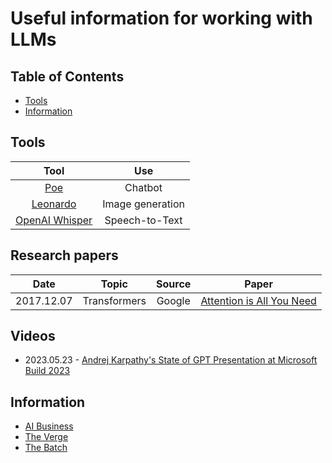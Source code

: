# Useful information for working with LLMs

## Table of Contents  
- [Tools](#tools)
- [Information](#information)

## Tools

| Tool                                               | Use                  |
| :-------------------------------------------------:|:--------------------:|
| [Poe](https://poe.com/)                            | Chatbot              |
| [Leonardo](https://app.leonardo.ai/)               | Image generation     |
| [OpenAI Whisper](https://github.com/openai/whisper)| Speech-to-Text       |

## Research papers
| Date      | Topic        | Source | Paper                                                            |
| :--------:|:------------:|:------:|:----------------------------------------------------------------:|
| 2017.12.07| Transformers | Google | [Attention is All You Need](https://arxiv.org/pdf/1706.03762.pdf)|

## Videos
- 2023.05.23 - [Andrej Karpathy's State of GPT Presentation at Microsoft Build 2023](https://www.youtube.com/watch?v=bZQun8Y4L2A)

## Information
- [AI Business](https://aibusiness.com/)
- [The Verge](https://www.theverge.com/ai-artificial-intelligence)
- [The Batch](https://www.deeplearning.ai/the-batch/)
